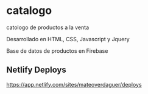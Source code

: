 # catalogo
catologo de productos a la venta

Desarrollado en HTML, CSS, Javascript y Jquery

Base de datos de productos en Firebase

## Netlify Deploys
https://app.netlify.com/sites/mateoverdaguer/deploys
